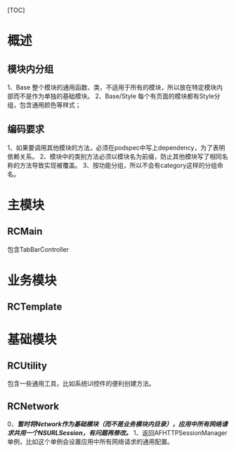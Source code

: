 [TOC]

# 概述
## 模块内分组
1、Base
整个模块的通用函数、类，不适用于所有的模块，所以放在特定模块内部而不是作为单独的基础模块。
2、Base/Style
每个有页面的模块都有Style分组，包含通用颜色等样式；

## 编码要求
1、如果要调用其他模块的方法，必须在podspec中写上dependency，为了表明依赖关系。
2、模块中的类别方法必须以模块名为前缀，防止其他模块写了相同名称的方法导致实现被覆盖。
3、按功能分组，所以不会有category这样的分组命名。


# 主模块
## RCMain
包含TabBarController


# 业务模块

## RCTemplate


# 基础模块
## RCUtility
包含一些通用工具，比如系统UI控件的便利创建方法。

## RCNetwork
0、***暂时将Network作为基础模块（而不是业务模块内目录），应用中所有网络请求共用一个NSURLSession，有问题再修改。***
1、返回AFHTTPSessionManager单例，比如这个单例会设置应用中所有网络请求的通用配置。